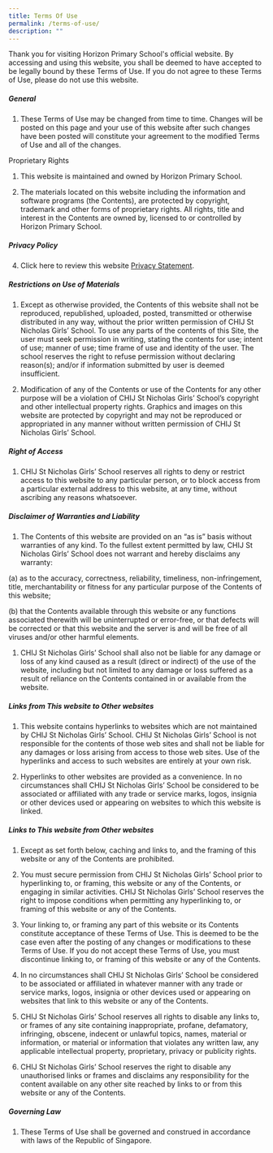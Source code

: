 ```yaml
---
title: Terms Of Use
permalink: /terms-of-use/
description: ""
---
```

Thank you for visiting Horizon Primary School's official website. By accessing and using this website, you shall be deemed to have accepted to be legally bound by these Terms of Use. If you do not agree to these Terms of Use, please do not use this website.

##### General

1.  These Terms of Use may be changed from time to time. Changes will be posted on this page and your use of this website after such changes have been posted will constitute your agreement to the modified Terms of Use and all of the changes.

Proprietary Rights

1.  This website is maintained and owned by Horizon Primary School.
    
2.  The materials located on this website including the information and software programs (the Contents), are protected by copyright, trademark and other forms of proprietary rights. All rights, title and interest in the Contents are owned by, licensed to or controlled by Horizon Primary School.
    

##### Privacy Policy

4. Click here to review this website [Privacy Statement](https://www.gov.sg/privacy-statement).

##### Restrictions on Use of Materials

1.  Except as otherwise provided, the Contents of this website shall not be reproduced, republished, uploaded, posted, transmitted or otherwise distributed in any way, without the prior written permission of CHIJ St Nicholas Girls’ School. To use any parts of the contents of this Site, the user must seek permission in writing, stating the contents for use; intent of use; manner of use; time frame of use and identity of the user. The school reserves the right to refuse permission without declaring reason(s); and/or if information submitted by user is deemed insufficient.
    
2.  Modification of any of the Contents or use of the Contents for any other purpose will be a violation of CHIJ St Nicholas Girls’ School’s copyright and other intellectual property rights. Graphics and images on this website are protected by copyright and may not be reproduced or appropriated in any manner without written permission of CHIJ St Nicholas Girls’ School.
    

##### Right of Access

1.  CHIJ St Nicholas Girls’ School reserves all rights to deny or restrict access to this website to any particular person, or to block access from a particular external address to this website, at any time, without ascribing any reasons whatsoever.

##### Disclaimer of Warranties and Liability

1.  The Contents of this website are provided on an “as is” basis without warranties of any kind. To the fullest extent permitted by law, CHIJ St Nicholas Girls’ School does not warrant and hereby disclaims any warranty:

(a) as to the accuracy, correctness, reliability, timeliness, non-infringement, title, merchantability or fitness for any particular purpose of the Contents of this website;

(b) that the Contents available through this website or any functions associated therewith will be uninterrupted or error-free, or that defects will be corrected or that this website and the server is and will be free of all viruses and/or other harmful elements.

1.  CHIJ St Nicholas Girls’ School shall also not be liable for any damage or loss of any kind caused as a result (direct or indirect) of the use of the website, including but not limited to any damage or loss suffered as a result of reliance on the Contents contained in or available from the website.

##### Links from This website to Other websites

1.  This website contains hyperlinks to websites which are not maintained by CHIJ St Nicholas Girls’ School. CHIJ St Nicholas Girls’ School is not responsible for the contents of those web sites and shall not be liable for any damages or loss arising from access to those web sites. Use of the hyperlinks and access to such websites are entirely at your own risk.
    
2.  Hyperlinks to other websites are provided as a convenience. In no circumstances shall CHIJ St Nicholas Girls’ School be considered to be associated or affiliated with any trade or service marks, logos, insignia or other devices used or appearing on websites to which this website is linked.
    

##### Links to This website from Other websites

1.  Except as set forth below, caching and links to, and the framing of this website or any of the Contents are prohibited.
    
2.  You must secure permission from CHIJ St Nicholas Girls’ School prior to hyperlinking to, or framing, this website or any of the Contents, or engaging in similar activities. CHIJ St Nicholas Girls’ School reserves the right to impose conditions when permitting any hyperlinking to, or framing of this website or any of the Contents.
    
3.  Your linking to, or framing any part of this website or its Contents constitute acceptance of these Terms of Use. This is deemed to be the case even after the posting of any changes or modifications to these Terms of Use. If you do not accept these Terms of Use, you must discontinue linking to, or framing of this website or any of the Contents.
    
4.  In no circumstances shall CHIJ St Nicholas Girls’ School be considered to be associated or affiliated in whatever manner with any trade or service marks, logos, insignia or other devices used or appearing on websites that link to this website or any of the Contents.
    
5.  CHIJ St Nicholas Girls’ School reserves all rights to disable any links to, or frames of any site containing inappropriate, profane, defamatory, infringing, obscene, indecent or unlawful topics, names, material or information, or material or information that violates any written law, any applicable intellectual property, proprietary, privacy or publicity rights.
    
6.  CHIJ St Nicholas Girls’ School reserves the right to disable any unauthorised links or frames and disclaims any responsibility for the content available on any other site reached by links to or from this website or any of the Contents.
    

##### Governing Law

1.  These Terms of Use shall be governed and construed in accordance with laws of the Republic of Singapore.